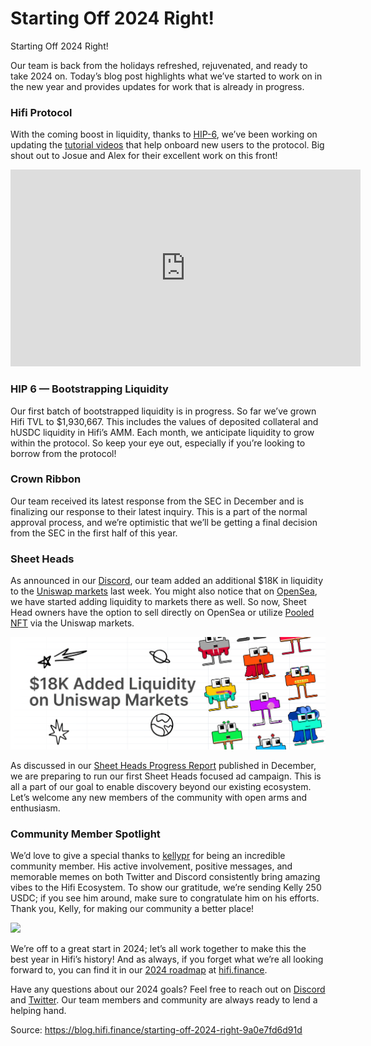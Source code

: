 
# Starting Off 2024 Right!

Starting Off 2024 Right!

Our team is back from the holidays refreshed, rejuvenated, and ready to take 2024 on. Today’s blog post highlights what we’ve started to work on in the new year and provides updates for work that is already in progress.

### Hifi Protocol

With the coming boost in liquidity, thanks to [HIP-6](https://blog.hifi.finance/hip-6-liquidity-bootstrapping-program-46cf5ee9244e), we’ve been working on updating the [tutorial videos](https://www.youtube.com/@HifiFinance/videos) that help onboard new users to the protocol. Big shout out to Josue and Alex for their excellent work on this front!

<center><iframe width="560" height="315" src="https://www.youtube.com/embed/2uZ6uiqi01w" frameborder="0" allowfullscreen></iframe></center>

### HIP 6 — Bootstrapping Liquidity

Our first batch of bootstrapped liquidity is in progress. So far we’ve grown Hifi TVL to $1,930,667. This includes the values of deposited collateral and hUSDC liquidity in Hifi’s AMM. Each month, we anticipate liquidity to grow within the protocol. So keep your eye out, especially if you’re looking to borrow from the protocol!

### Crown Ribbon

Our team received its latest response from the SEC in December and is finalizing our response to their latest inquiry. This is a part of the normal approval process, and we’re optimistic that we’ll be getting a final decision from the SEC in the first half of this year.

### Sheet Heads

As announced in our [Discord](https://discord.com/channels/724701556087455815/1141452399186288903/1192527668680343572), our team added an additional $18K in liquidity to the [Uniswap markets](https://info.uniswap.org/#/tokens/0xc2bc2320D22D47D1e197E99D4a5dD3261ccf4A68) last week. You might also notice that on [OpenSea](https://opensea.io/collection/sheet-heads), we have started adding liquidity to markets there as well. So now, Sheet Head owners have the option to sell directly on OpenSea or utilize [Pooled NFT](https://poolednft.com/pool/0xc2bc2320D22D47D1e197E99D4a5dD3261ccf4A68) via the Uniswap markets.

![](../images/2024-01-09_starting-off-2024-right/1_vZLwBDopS5Z3vnJiqMJD2A.png)

As discussed in our [Sheet Heads Progress Report](https://blog.hifi.finance/sheet-heads-progress-report-1b5959398618) published in December, we are preparing to run our first Sheet Heads focused ad campaign. This is all a part of our goal to enable discovery beyond our existing ecosystem. Let’s welcome any new members of the community with open arms and enthusiasm.

### Community Member Spotlight

We’d love to give a special thanks to [kellypr](https://twitter.com/gemelitopr5) for being an incredible community member. His active involvement, positive messages, and memorable memes on both Twitter and Discord consistently bring amazing vibes to the Hifi Ecosystem. To show our gratitude, we’re sending Kelly 250 USDC; if you see him around, make sure to congratulate him on his efforts. Thank you, Kelly, for making our community a better place!

![](../images/2024-01-09_starting-off-2024-right/1_qL-CCgniPR7mDZYkAzQFRw.png)

We’re off to a great start in 2024; let’s all work together to make this the best year in Hifi’s history! And as always, if you forget what we’re all looking forward to, you can find it in our [2024 roadmap](https://hifi.finance/roadmap) at [hifi.finance](https://hifi.finance/roadmap).

Have any questions about our 2024 goals? Feel free to reach out on [Discord](https://discord.com/invite/PRVfJQbJZ8) and [Twitter](https://twitter.com/hififinance). Our team members and community are always ready to lend a helping hand.


Source: https://blog.hifi.finance/starting-off-2024-right-9a0e7fd6d91d
